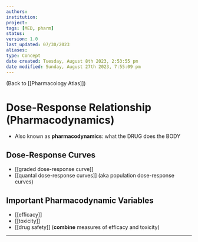 ```yaml
---
authors: 
institution: 
project: 
tags: [MED, pharm]
status: 
version: 1.0
last_updated: 07/30/2023
aliases: 
type: Concept
date created: Tuesday, August 8th 2023, 2:53:55 pm
date modified: Sunday, August 27th 2023, 7:55:09 pm
---
```


(Back to [[Pharmacology Atlas]])

# Dose-Response Relationship (Pharmacodynamics)

- Also known as **pharmacodynamics**: what the DRUG does the BODY

## Dose-Response Curves
- [[graded dose-response curve]]
- [[quantal dose-response curves]] (aka population dose-response curves)

## Important Pharmacodynamic Variables
- [[efficacy]]
- [[toxicity]]
- [[drug safety]] (**combine** measures of efficacy and toxicity)

---
